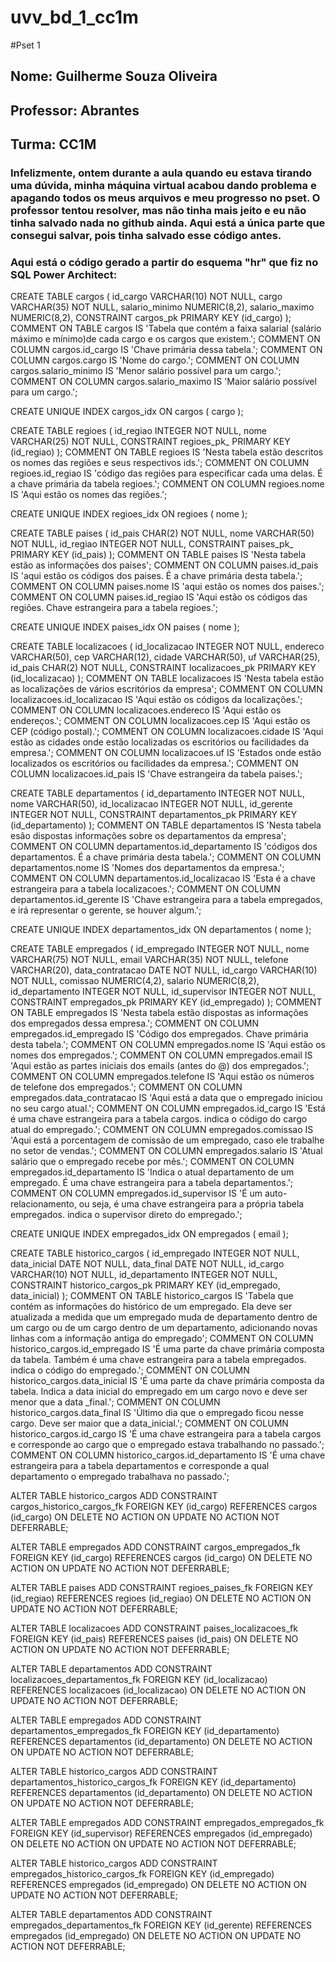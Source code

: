 # uvv_bd_1_cc1m
#Pset 1
## Nome: Guilherme Souza Oliveira
## Professor: Abrantes
## Turma: CC1M


### Infelizmente, ontem durante a aula quando eu estava tirando uma dúvida, minha máquina virtual acabou dando problema e apagando todos os meus arquivos e meu progresso no pset. O professor tentou resolver, mas não tinha mais jeito e eu não tinha salvado nada no github ainda. Aqui está a única parte que consegui salvar, pois tinha salvado esse código antes.

### Aqui está o código gerado a partir do esquema "hr" que fiz no SQL Power Architect:

CREATE TABLE cargos (
                id_cargo VARCHAR(10) NOT NULL,
                cargo VARCHAR(35) NOT NULL,
                salario_minimo NUMERIC(8,2),
                salario_maximo NUMERIC(8,2),
                CONSTRAINT cargos_pk PRIMARY KEY (id_cargo)
);
COMMENT ON TABLE cargos IS 'Tabela que contém a faixa salarial (salário máximo e mínimo)de cada cargo e os cargos que existem.';
COMMENT ON COLUMN cargos.id_cargo IS 'Chave primária dessa tabela.';
COMMENT ON COLUMN cargos.cargo IS 'Nome do cargo.';
COMMENT ON COLUMN cargos.salario_minimo IS 'Menor salário possível para um cargo.';
COMMENT ON COLUMN cargos.salario_maximo IS 'Maior salário possível para um cargo.';


CREATE UNIQUE INDEX cargos_idx
 ON cargos
 ( cargo );

CREATE TABLE regioes (
                id_regiao INTEGER NOT NULL,
                nome VARCHAR(25) NOT NULL,
                CONSTRAINT regioes_pk_ PRIMARY KEY (id_regiao)
);
COMMENT ON TABLE regioes IS 'Nesta tabela estão descritos os nomes das regiões e seus respectivos ids.';
COMMENT ON COLUMN regioes.id_regiao IS 'código das regiões para especificar cada uma delas. É a chave primária da tabela regioes.';
COMMENT ON COLUMN regioes.nome IS 'Aqui estão os nomes das regiões.';


CREATE UNIQUE INDEX regioes_idx
 ON regioes
 ( nome );

CREATE TABLE paises (
                id_pais CHAR(2) NOT NULL,
                nome VARCHAR(50) NOT NULL,
                id_regiao INTEGER NOT NULL,
                CONSTRAINT paises_pk_ PRIMARY KEY (id_pais)
);
COMMENT ON TABLE paises IS 'Nesta tabela estão as informações dos países';
COMMENT ON COLUMN paises.id_pais IS 'aqui estão os códigos dos paises. É a chave primária desta tabela.';
COMMENT ON COLUMN paises.nome IS 'aqui estão os nomes dos paises.';
COMMENT ON COLUMN paises.id_regiao IS 'Aqui estão os códigos das regiões. Chave estrangeira para a tabela regioes.';


CREATE UNIQUE INDEX paises_idx
 ON paises
 ( nome );

CREATE TABLE localizacoes (
                id_localizacao INTEGER NOT NULL,
                endereco VARCHAR(50),
                cep VARCHAR(12),
                cidade VARCHAR(50),
                uf VARCHAR(25),
                id_pais CHAR(2) NOT NULL,
                CONSTRAINT localizacoes_pk PRIMARY KEY (id_localizacao)
);
COMMENT ON TABLE localizacoes IS 'Nesta tabela estão as localizações de vários escritórios da empresa';
COMMENT ON COLUMN localizacoes.id_localizacao IS 'Aqui estão os códigos da localizações.';
COMMENT ON COLUMN localizacoes.endereco IS 'Aqui estão os endereços.';
COMMENT ON COLUMN localizacoes.cep IS 'Aqui estão os CEP (código postal).';
COMMENT ON COLUMN localizacoes.cidade IS 'Aqui estão as cidades onde estão localizadas os escritórios ou facilidades da empresa.';
COMMENT ON COLUMN localizacoes.uf IS 'Estados onde estão localizados os escritórios ou facilidades da empresa.';
COMMENT ON COLUMN localizacoes.id_pais IS 'Chave estrangeira da tabela paises.';


CREATE TABLE departamentos (
                id_departamento INTEGER NOT NULL,
                nome VARCHAR(50),
                id_localizacao INTEGER NOT NULL,
                id_gerente INTEGER NOT NULL,
                CONSTRAINT departamentos_pk PRIMARY KEY (id_departamento)
);
COMMENT ON TABLE departamentos IS 'Nesta tabela esão dispostas informações sobre os departamentos da empresa';
COMMENT ON COLUMN departamentos.id_departamento IS 'códigos dos departamentos. É a chave primária desta tabela.';
COMMENT ON COLUMN departamentos.nome IS 'Nomes dos departamentos da empresa.';
COMMENT ON COLUMN departamentos.id_localizacao IS 'Esta é a chave estrangeira para a tabela localizacoes.';
COMMENT ON COLUMN departamentos.id_gerente IS 'Chave estrangeira para a tabela empregados, e irá representar o gerente, se houver algum.';


CREATE UNIQUE INDEX departamentos_idx
 ON departamentos
 ( nome );

CREATE TABLE empregados (
                id_empregado INTEGER NOT NULL,
                nome VARCHAR(75) NOT NULL,
                email VARCHAR(35) NOT NULL,
                telefone VARCHAR(20),
                data_contratacao DATE NOT NULL,
                id_cargo VARCHAR(10) NOT NULL,
                comissao NUMERIC(4,2),
                salario NUMERIC(8,2),
                id_departamento INTEGER NOT NULL,
                id_supervisor INTEGER NOT NULL,
                CONSTRAINT empregados_pk PRIMARY KEY (id_empregado)
);
COMMENT ON TABLE empregados IS 'Nesta tabela estão dispostas as informações dos empregados dessa empresa.';
COMMENT ON COLUMN empregados.id_empregado IS 'Código dos empregados. Chave primária desta tabela.';
COMMENT ON COLUMN empregados.nome IS 'Aqui estão os nomes dos empregados.';
COMMENT ON COLUMN empregados.email IS 'Aqui estão as partes iniciais dos emails (antes do @) dos empregados.';
COMMENT ON COLUMN empregados.telefone IS 'Aqui estão os números de telefone dos empregados.';
COMMENT ON COLUMN empregados.data_contratacao IS 'Aqui está a data que o empregado iniciou no seu cargo atual.';
COMMENT ON COLUMN empregados.id_cargo IS 'Está é uma chave estrangeira para a tabela cargos. indica o código do cargo atual do empregado.';
COMMENT ON COLUMN empregados.comissao IS 'Aqui está a porcentagem de comissão de um empregado, caso ele trabalhe no setor de vendas.';
COMMENT ON COLUMN empregados.salario IS 'Atual salário que o empregado recebe por mês.';
COMMENT ON COLUMN empregados.id_departamento IS 'Indica o atual departamento de um empregado. É uma chave estrangeira para a tabela departamentos.';
COMMENT ON COLUMN empregados.id_supervisor IS 'É um auto-relacionamento, ou seja, é uma chave estrangeira para a própria tabela empregados.  indica o supervisor direto do empregado.';


CREATE UNIQUE INDEX empregados_idx
 ON empregados
 ( email );

CREATE TABLE historico_cargos (
                id_empregado INTEGER NOT NULL,
                data_inicial DATE NOT NULL,
                data_final DATE NOT NULL,
                id_cargo VARCHAR(10) NOT NULL,
                id_departamento INTEGER NOT NULL,
                CONSTRAINT historico_cargos_pk PRIMARY KEY (id_empregado, data_inicial)
);
COMMENT ON TABLE historico_cargos IS 'Tabela que contém as informações do histórico de um empregado. Ela deve ser atualizada a medida que um empregado muda de departamento dentro de um cargo ou  de um cargo dentro de um departamento, adicionando novas linhas com a informação antiga do empregado';
COMMENT ON COLUMN historico_cargos.id_empregado IS 'É uma parte da chave primária composta da tabela. Também é uma chave estrangeira para a tabela empregados. indica o código do empregado.';
COMMENT ON COLUMN historico_cargos.data_inicial IS 'É uma parte da chave primária composta da tabela. Indica a data inicial do empregado em um cargo novo e deve ser menor que a data _final.';
COMMENT ON COLUMN historico_cargos.data_final IS 'Último dia que o empregado ficou nesse cargo. Deve ser maior que a data_inicial.';
COMMENT ON COLUMN historico_cargos.id_cargo IS 'É uma chave estrangeira para a tabela cargos e corresponde ao cargo que o empregado estava trabalhando no passado.';
COMMENT ON COLUMN historico_cargos.id_departamento IS 'É uma chave estrangeira para a tabela departamentos e corresponde a qual departamento o empregado trabalhava no passado.';


ALTER TABLE historico_cargos ADD CONSTRAINT cargos_historico_cargos_fk
FOREIGN KEY (id_cargo)
REFERENCES cargos (id_cargo)
ON DELETE NO ACTION
ON UPDATE NO ACTION
NOT DEFERRABLE;

ALTER TABLE empregados ADD CONSTRAINT cargos_empregados_fk
FOREIGN KEY (id_cargo)
REFERENCES cargos (id_cargo)
ON DELETE NO ACTION
ON UPDATE NO ACTION
NOT DEFERRABLE;

ALTER TABLE paises ADD CONSTRAINT regioes_paises_fk
FOREIGN KEY (id_regiao)
REFERENCES regioes (id_regiao)
ON DELETE NO ACTION
ON UPDATE NO ACTION
NOT DEFERRABLE;

ALTER TABLE localizacoes ADD CONSTRAINT paises_localizacoes_fk
FOREIGN KEY (id_pais)
REFERENCES paises (id_pais)
ON DELETE NO ACTION
ON UPDATE NO ACTION
NOT DEFERRABLE;

ALTER TABLE departamentos ADD CONSTRAINT localizacoes_departamentos_fk
FOREIGN KEY (id_localizacao)
REFERENCES localizacoes (id_localizacao)
ON DELETE NO ACTION
ON UPDATE NO ACTION
NOT DEFERRABLE;

ALTER TABLE empregados ADD CONSTRAINT departamentos_empregados_fk
FOREIGN KEY (id_departamento)
REFERENCES departamentos (id_departamento)
ON DELETE NO ACTION
ON UPDATE NO ACTION
NOT DEFERRABLE;

ALTER TABLE historico_cargos ADD CONSTRAINT departamentos_historico_cargos_fk
FOREIGN KEY (id_departamento)
REFERENCES departamentos (id_departamento)
ON DELETE NO ACTION
ON UPDATE NO ACTION
NOT DEFERRABLE;

ALTER TABLE empregados ADD CONSTRAINT empregados_empregados_fk
FOREIGN KEY (id_supervisor)
REFERENCES empregados (id_empregado)
ON DELETE NO ACTION
ON UPDATE NO ACTION
NOT DEFERRABLE;

ALTER TABLE historico_cargos ADD CONSTRAINT empregados_historico_cargos_fk
FOREIGN KEY (id_empregado)
REFERENCES empregados (id_empregado)
ON DELETE NO ACTION
ON UPDATE NO ACTION
NOT DEFERRABLE;

ALTER TABLE departamentos ADD CONSTRAINT empregados_departamentos_fk
FOREIGN KEY (id_gerente)
REFERENCES empregados (id_empregado)
ON DELETE NO ACTION
ON UPDATE NO ACTION
NOT DEFERRABLE;
